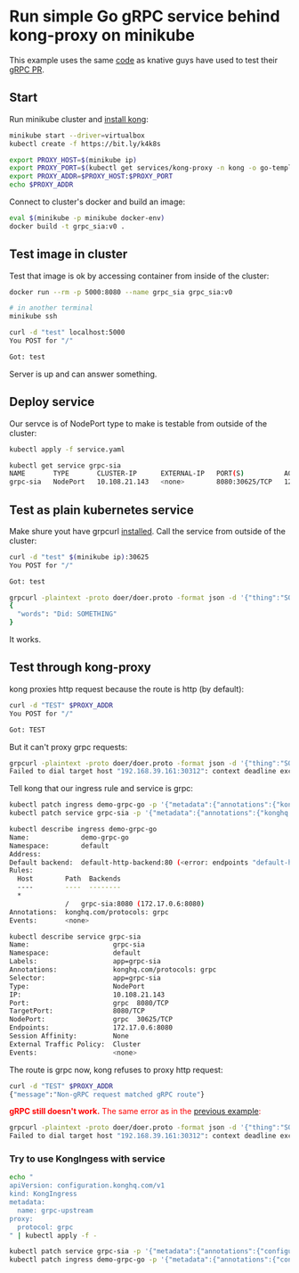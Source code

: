 # Run simple Go gRPC service behind kong-proxy on minikube

This example uses the same [code](https://github.com/evankanderson/sia) as knative guys have used to test their [gRPC PR](https://github.com/knative/serving/pull/2539#issuecomment-459148556).

## Start

Run minikube cluster and [install kong](https://github.com/Kong/kubernetes-ingress-controller/blob/master/docs/deployment/minikube.md):

```bash
minikube start --driver=virtualbox
kubectl create -f https://bit.ly/k4k8s

export PROXY_HOST=$(minikube ip)
export PROXY_PORT=$(kubectl get services/kong-proxy -n kong -o go-template='{{(index .spec.ports 0).nodePort}}')
export PROXY_ADDR=$PROXY_HOST:$PROXY_PORT
echo $PROXY_ADDR
```

Connect to cluster's docker and build an image:

```bash
eval $(minikube -p minikube docker-env)
docker build -t grpc_sia:v0 .
```

## Test image in cluster

Test that image is ok by accessing container from inside of the cluster:

```bash
docker run --rm -p 5000:8080 --name grpc_sia grpc_sia:v0

# in another terminal
minikube ssh

curl -d "test" localhost:5000
You POST for "/"

Got: test
```

Server is up and can answer something.

## Deploy service

Our servce is of NodePort type to make is testable from outside of the cluster:

```bash
kubectl apply -f service.yaml

kubectl get service grpc-sia
NAME       TYPE       CLUSTER-IP      EXTERNAL-IP   PORT(S)          AGE
grpc-sia   NodePort   10.108.21.143   <none>        8080:30625/TCP   12s
```

## Test as plain kubernetes service

Make shure yout have grpcurl [installed](../README.md#grpcurl). Call the service from outside of the cluster:

```bash
curl -d "test" $(minikube ip):30625
You POST for "/"

Got: test

grpcurl -plaintext -proto doer/doer.proto -format json -d '{"thing":"SOMETHING"}' $(minikube ip):30625 doer.Doer/DoIt
{
  "words": "Did: SOMETHING"
}
```

It works.

## Test through kong-proxy

kong proxies http request because the route is http (by default):

```bash
curl -d "TEST" $PROXY_ADDR
You POST for "/"

Got: TEST
```

But it can't proxy grpc requests:

```bash
grpcurl -plaintext -proto doer/doer.proto -format json -d '{"thing":"SOMETHING"}' $PROXY_ADDR doer.Doer/DoIt
Failed to dial target host "192.168.39.161:30312": context deadline exceeded
```

Tell kong that our ingress rule and service is grpc:

```bash
kubectl patch ingress demo-grpc-go -p '{"metadata":{"annotations":{"konghq.com/protocols":"grpc"}}}'
kubectl patch service grpc-sia -p '{"metadata":{"annotations":{"konghq.com/protocols":"grpc"}}}'

kubectl describe ingress demo-grpc-go
Name:             demo-grpc-go
Namespace:        default
Address:
Default backend:  default-http-backend:80 (<error: endpoints "default-http-backend" not found>)
Rules:
  Host        Path  Backends
  ----        ----  --------
  *
              /   grpc-sia:8080 (172.17.0.6:8080)
Annotations:  konghq.com/protocols: grpc
Events:       <none>

kubectl describe service grpc-sia
Name:                     grpc-sia
Namespace:                default
Labels:                   app=grpc-sia
Annotations:              konghq.com/protocols: grpc
Selector:                 app=grpc-sia
Type:                     NodePort
IP:                       10.108.21.143
Port:                     grpc  8080/TCP
TargetPort:               8080/TCP
NodePort:                 grpc  30625/TCP
Endpoints:                172.17.0.6:8080
Session Affinity:         None
External Traffic Policy:  Cluster
Events:                   <none>
```

The route is grpc now, kong refuses to proxy http request:

```bash
curl -d "TEST" $PROXY_ADDR
{"message":"Non-gRPC request matched gRPC route"}
```

<span style="color:red"><b>gRPC still doesn't work.</b> The same error as in the [previous example](../minikube_kong_grpc/README.md):</span>

```bash
grpcurl -plaintext -proto doer/doer.proto -format json -d '{"thing":"SOMETHING"}' $PROXY_ADDR doer.Doer/DoIt
Failed to dial target host "192.168.39.161:30312": context deadline exceeded
```

### Try to use KongIngess with service

```bash
echo "
apiVersion: configuration.konghq.com/v1
kind: KongIngress
metadata:
  name: grpc-upstream
proxy:
  protocol: grpc
" | kubectl apply -f -

kubectl patch service grpc-sia -p '{"metadata":{"annotations":{"configuration.konghq.com":"grpc-upstream"}}}'
kubectl patch ingress demo-grpc-go -p '{"metadata":{"annotations":{"configuration.konghq.com":"grpc-upstream"}}}'
```